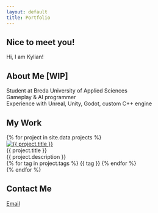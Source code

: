 ```yaml
---
layout: default
title: Portfolio
---
```


<div id="welcomeMessage">
  <h2>Nice to meet you!</h2>
  <p>Hi, I am Kylian!</p>
</div>

<div id="about">
  <h2>About Me [WIP]</h2>
  <p>
    Student at Breda University of Applied Sciences<br>
    Gameplay & AI programmer<br>
    Experience with Unreal, Unity, Godot, custom C++ engine
  </p>
</div>

<div id="work">
  <h2>My Work</h2>
  <div class="work-container">
    {% for project in site.data.projects %}
      <div class="work-block">
        <a href="{{ project.link }}" target="_blank">
          <img src="{{ project.image }}" alt="{{ project.title }}">
        </a>
        <div class="work-content">
          <div class="work-title">{{ project.title }}</div>
          <div class="work-description">{{ project.description }}</div>
          <div class="work-tags">
            {% for tag in project.tags %}
              <span class="work-tag">{{ tag }}</span>
            {% endfor %}
          </div>
        </div>
      </div>
    {% endfor %}
  </div>
</div>


<div id="contact">
  <h2>Contact Me</h2>
  <a href="mailto:Kylianschuilenburg@live.nl" class="email-button">Email</a>
</div>